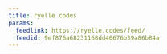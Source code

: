 ```yaml
---
title: ryelle codes
params:
  feedlink: https://ryelle.codes/feed/
  feedid: 9ef876a68231168dd46676b39a86b84a
---
```


